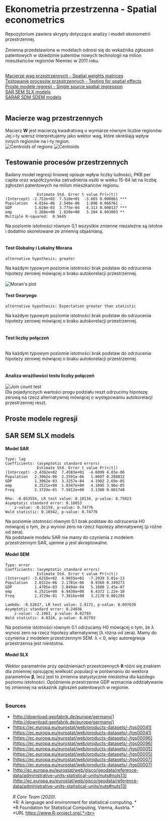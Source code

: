 # Ekonometria przestrzenna - Spatial econometrics

Repozytorium zawiera skrypty dotyczące analizy i modeli ekonometrii przestrzennej.<br><br>
Zmienna przedstawiona w modelach odnosi się do wskaźnika zgłoszeń patentowych w dziedzinie patentów nowych technologii na milion mieszkańców regionów Niemiec w 2011 roku.<br><br>

[Macierze wag przestrzennych - Spatial weights matrices](#Macierze-wag-przestrzennych)<br>
[Testowanie procesów przestrzennych - Testing for spatial effects](#Testowanie-procesów-przestrzennych)<br>
[Proste modele regresji - Single source spatial regression](#Proste-modele-regresji)<br>
[SAR SEM SLX models](#SAR-SEM-SLX-models)<br>
[SARAR SDM SDEM models](#SARAR-SDM-SDEM-models)<br>
<br>

## Macierze wag przestrzennych
Macierz <b>W</b> jest macierzą kwadratową o wymiarze równym liczbie regionów. Jej i-ty wiersz interpretujemy jako wektor wag, które określają wpływ innych regionów na i-ty region.<br>
![Centroids of regions](https://github.com/NataeSz/Spatial-econometrics/blob/master/imgs/centroids.jpeg?raw=true) ![Centroids](https://github.com/NataeSz/Spatial-econometrics/blob/master/imgs/centroids1.jpeg?raw=true)
<br>

## Testowanie procesów przestrzennych
Badany model regresji liniowej opisuje wpływ liczby ludności, PKB per capita oraz współczynnika zatrudnienia osób w wieku 15-64 lat na liczbę zgłoszeń patentowych na milion mieszkańców regionu.<br>
```Coefficients:
              Estimate Std. Error t value Pr(>|t|)    
(Intercept) -2.752e+02  7.510e+01  -3.665 0.000861 ***
Population   4.816e-06  2.540e-06   1.896 0.066761 .  
GDP          1.628e-03  3.775e-04   4.313 0.000137 ***
emp          3.268e+00  1.020e+00   3.204 0.003003 ** 
Multiple R-squared:  0.5645
```
Na poziomie istotności równym 0,1 wszystkie zmienne niezależne są istotne i dodatnio skorelowane ze zmienną objaśnianą.<br><br>
#### Test Globalny i Lokalny Morana
```Moran I statistic standard deviate = -0.71645, p-value = 0.7631
alternative hypothesis: greater
```
Na każdym typowym poziomie istotności brak podstaw do odrzucenia hipotezy zerowej mówiącej o braku autokorelacji przestrzennej.<br><br>
![Moran's plot](https://github.com/NataeSz/Spatial-econometrics/blob/master/imgs/Moran.jpg?raw=true)<br>
#### Test Gearyego
```Geary C statistic standard deviate = -0.96634, p-value = 0.8331
alternative hypothesis: Expectation greater than statistic
```
Na każdym typowym poziomie istotności brak podstaw do odrzucenia hipotezy zerowej mówiącej o braku autokorelacji przestrzennej.<br><br>
#### Test liczby połączeń
```Std. deviate for TRUE = -0.57745, p-value = 0.7182
```
Na każdym typowym poziomie istotności brak podstaw do odrzucenia hipotezy zerowej mówiącej o braku autokorelacji przestrzennej.<br><br>
#### Analiza wrażliwości testu liczby połączeń
![Join count test](https://github.com/NataeSz/Spatial-econometrics/blob/master/imgs/test_liczby_polaczen.jpg?raw=true)<br>
Dla pojedynczych wartości progu podziału reszt odrzucimy hipotezę zerową na rzecz alternatywnej mówiącej o występowaniu autokorelacji przestrzennej reszt.<br>


## Proste modele regresji
## SAR SEM SLX models
#### Model SAR
```SAR
Type: lag
Coefficients: (asymptotic standard errors)
              Estimate Std. Error t value Pr(>|t|)    
(Intercept) -3.4382e+02  7.4583e+01  -4.6099 4.03e-06 
Population   2.3962e-06  2.2591e-06   1.0607 0.288832   
GDP          1.3962e-03  3.3257e-04   4.1982 2.69e-05 
emp          4.2521e+00  1.0347e+00   4.1095 3.96e-05  
Freq         2.3729e-01  7.5812e+00   3.1300 0.001748  

Rho: -0.053554, LR test value: 0.10134, p-value: 0.75023
Asymptotic standard error: 0.16653
    z-value: -0.32159, p-value: 0.74776
Wald statistic: 0.10342, p-value: 0.74776
```

Na poziomie istotności równym 0.1 brak podstaw do odrzucenia H0 mówiącej o tym, że ρ wynosi zero na rzecz hipotezy alternatywnej (ρ różne od zera). <br>
Na podstawie modelu SAR nie mamy do czynienia z modelem przestrzennym SAR, ujemne ρ jest akceptowalne.<br>

#### Model SEM
```SEM
Type: error
Coefficients: (asymptotic standard errors)
              Estimate Std. Error t value Pr(>|t|)    
(Intercept) -3.6218e+02  4.9655e+01  -7.2939 3.01e-13 
Population   2.0312e-06  2.1701e-06   0.9360 0.349273   
GDP          1.4705e-03  2.8494e-04   5.1608 2.45e-07 
emp          4.2521e+00  6.9430e+00   6.4372 1.22e-10  
Freq         2.3729e-01  7.3016e+00   3.2170 0.001295

Lambda: -0.52837, LR test value: 2.9172, p-value: 0.097639
Asymptotic standard error: 0.24036
    z-value: -2.1983, p-value: 0.02793
Wald statistic: 4.8324, p-value: 0.02793
```

Na poziomie istotności równym 0.1 odrzucamy H0 mówiącej o tym, że λ wynosi zero na rzecz hipotezy alternatywnej (λ różna od zera). Mamy do czynienia z modelem przestrzennym SEM. λ < 0, więc autoregresja przestrzenna jest nieistotna.<br>

#### Model SLX
Wektor parametrów przy opóźnieniach przestrzennych <b>θ</b> różni się znakiem dla zmiennej opisującej wielkość populacji w porównaniu do wektora parametrów <b>β</b>, lecz jest to zmienna statystycznie nieistotna dla każdego poziomu istotności. Opóźnienie przestrzenne GDP wzmacnia oddziaływanie tej zmiennej na wskaźnik zgłoszeń patentowych w regionie.<br><br>



### Sources
* [http://download.geofabrik.de/europe/germany/](http://download.geofabrik.de/europe/germany/)
* [https://ec.europa.eu/eurostat/web/products-datasets/-/tgs00041](https://ec.europa.eu/eurostat/web/products-datasets/-/tgs00041)
* [https://ec.europa.eu/eurostat/web/products-datasets/-/tgs00096](https://ec.europa.eu/eurostat/web/products-datasets/-/tgs00096)
* [https://ec.europa.eu/eurostat/web/products-datasets/-/tgs00005](https://ec.europa.eu/eurostat/web/products-datasets/-/tgs00005)
* [https://ec.europa.eu/eurostat/web/products-datasets/-/tgs00007](https://ec.europa.eu/eurostat/web/products-datasets/-/tgs00007)
* [http://ec.europa.eu/eurostat/web/gisco/geodata/reference-data/administrative-units-statistical-units/nuts#nuts13](http://ec.europa.eu/eurostat/web/gisco/geodata/reference-data/administrative-units-statistical-units/nuts#nuts13)
<br><br>
*R Core Team (2020).*<br>
*R: A language and environment for statistical computing. *<br>
*R Foundation for Statistical Computing, Vienna, Austria. *<br>
*URL https://www.R-project.org/.*<br>
<br>
